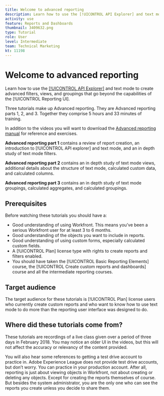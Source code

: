 ```yaml
---
title: Welcome to advanced reporting
description: Learn how to use the [!UICONTROL API Explorer] and text mode to create advanced filters, views, and groupings that go beyond the capabilities of the [!UICONTROL Reporting UI].
activity: use
feature: Reports and Dashboards
thumbnail: 3409632.png
type: Tutorial
role: User
level: Intermediate
team: Technical Marketing
kt: 11198
---
```

# Welcome to advanced reporting

Learn how to use the [[!UICONTROL API Explorer]](https://developer.adobe.com/workfront/api-explorer/) and text mode to create advanced filters, views, and groupings that go beyond the capabilities of the [!UICONTROL Reporting UI].

Three tutorials make up Advanced reporting. They are Advanced reporting parts 1, 2, and 3. Together they comprise 5 hours and 33 minutes of training.

In addition to the videos you will want to download the [Advanced reporting manual](/help/assets/advanced-reporting-manual.pdf) for reference and exercises.

**Advanced reporting part 1** contains a review of report creation, an introduction to [!UICONTROL API explorer] and text mode, and an in depth study of text mode filters. 

**Advanced reporting part 2** contains an in depth study of text mode views, additional details about the structure of text mode, calculated custom data, and calculated columns.

**Advanced reporting part 3** contains an in depth study of text mode groupings, calculated aggregates, and calculated groupings.

## Prerequisites

Before watching these tutorials you should have a:

* Good understanding of using Workfront. This means you’ve been a serious Workfront user for at least 3 to 6 months.
* Good understanding of the objects you want to include in reports.
* Good understanding of using custom forms, especially calculated custom fields.
* A [!UICONTROL Plan] license type with rights to create reports and filters enabled.
* You should have taken the [!UICONTROL Basic Reporting Elements] course, the [!UICONTROL Create custom reports and dashboards] course and all the intermediate reporting courses.

## Target audience

The target audience for these tutorials is [!UICONTROL Plan] license users who currently create custom reports and who want to know how to use text mode to do more than the reporting user interface was designed to do.

## Where did these tutorials come from?

These tutorials are recordings of a live class given over a period of three days in February 2018. You may notice an older UI in the videos, but this will not affect the accuracy or relevancy of the content provided.

You will also hear some references to getting a test drive account to practice in. Adobe Experience League does not provide test drive accounts, but don’t worry. You can practice in your production account. After all, reporting is just about viewing objects in Workfront, not about creating or deleting any objects. Except for creating the reports themselves of course. But besides the system administrator, you are the only one who can see the reports you create unless you decide to share them.

